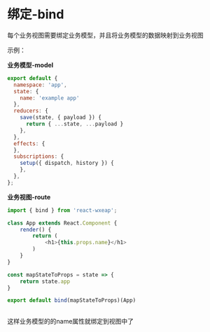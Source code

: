 # 绑定-bind

每个业务视图需要绑定业务模型，并且将业务模型的数据映射到业务视图

示例：

**业务模型-model**
```js
export default {
  namespace: 'app',
  state: {
    name: 'example app'
  },
  reducers: {
    save(state, { payload }) {
      return { ...state, ...payload }
    },
  },
  effects: {
  },
  subscriptions: {
    setup({ dispatch, history }) {
    },
  },
};
```

**业务视图-route**
```js
import { bind } from 'react-wxeap';

class App extends React.Component {
    render() {
        return (
            <h1>{this.props.name}</h1>
        )
    }
}

const mapStateToProps = state => {
    return state.app
}

export default bind(mapStateToProps)(App)
  
```

这样业务模型的的name属性就绑定到视图中了